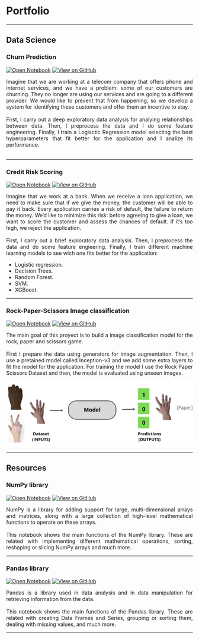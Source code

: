 # Portfolio
---

## Data Science

### Churn Prediction

[![Open Notebook](https://img.shields.io/badge/Jupyter-Open_Notebook-blue?logo=Jupyter)](projects/churn_prediction_proyect.html)
[![View on GitHub](https://img.shields.io/badge/GitHub-View_on_GitHub-blue?logo=GitHub)](https://github.com/jorgealiaga36/machine-learning/blob/main/churn_prediction_proyect.ipynb)

<p align="justify">
Imagine that we are working at a telecom company that offers phone and internet services, and we have a problem: some of our customers are churning. They no longer are using our services and are going to a different provider. We would like to prevent that from happening, so we develop a system for identifying these customers and offer them an incentive to stay.
<br><br>
First, I carry out a deep exploratory data analysis for analying relationships between data. Then, I preprocess the data and I do some feature engineering. Finally, I train a Logisctic Regression model selecting the best hyperparameters that fit better for the application and I analize its performance.
<br><br>
</p>

---

### Credit Risk Scoring 

[![Open Notebook](https://img.shields.io/badge/Jupyter-Open_Notebook-blue?logo=Jupyter)](projects/credit_risk_scoring_proyect.html)
[![View on GitHub](https://img.shields.io/badge/GitHub-View_on_GitHub-blue?logo=GitHub)](https://github.com/jorgealiaga36/machine-learning/blob/main/credit_risk_scoring_proyect.ipynb)

<p align="justify">
Imagine that we work at a bank. When we receive a loan application, we need to make sure that if we give the money, the customer will be able to pay it back. Every application carries a risk of default, the failure to return the money. We’d like to minimize this risk: before agreeing to give a loan, we want to score the customer and assess the chances of default. If it’s too high, we reject the application.
<br><br>
First, I carry out a brief exploratory data analysis. Then, I preprocess the data and do some feature engieering. Finally, I train different machine learning models to see wich one fits better for the application:
</p>

+ Logistic regression.
+ Decision Trees.
+ Random Forest.
+ SVM.
+ XGBoost.

---

### Rock-Paper-Scissors Image classification

[![Open Notebook](https://img.shields.io/badge/Jupyter-Open_Notebook-blue?logo=Jupyter)](projects/rock_scissors_paper_proyect.html)
[![View on GitHub](https://img.shields.io/badge/GitHub-View_on_GitHub-blue?logo=GitHub)](https://github.com/jorgealiaga36/machine-learning/blob/main/rock_scissors_paper_proyect.ipynb)

<p align="justify">
The main goal of this proyect is to build a image classification model for the rock, paper and scissors game. 
<br><br>
First I prepare the data using generators for image augmentation. Then, I use a pretained model called Inception-v3 and we add some extra layers to fit the model for the application. For training the model I use the Rock Paper Scissors Dataset and then, the model is evaluated using unseen images.
</p>

<center><img src="images/image_3.png"></center>



---
## Resources

### NumPy library

[![Open Notebook](https://img.shields.io/badge/Jupyter-Open_Notebook-blue?logo=Jupyter)](projects/numpy_summary.html)
[![View on GitHub](https://img.shields.io/badge/GitHub-View_on_GitHub-blue?logo=GitHub)](https://github.com/jorgealiaga36/machine-learning/blob/main/numpy_summary.ipynb)

<p align="justify">
NumPy is a library for adding support for large, multi-dimensional arrays and matrices, along with a large collection of high-level mathematical functions to operate on these arrays.
<br><br>
This notebook shows the main functions of the NumPy library. These are related with implementing different mathematical operations, sorting, reshaping or slicing NumPy arrays and much more.
</p>

---

### Pandas library

[![Open Notebook](https://img.shields.io/badge/Jupyter-Open_Notebook-blue?logo=Jupyter)](projects/pandas_summary.html)
[![View on GitHub](https://img.shields.io/badge/GitHub-View_on_GitHub-blue?logo=GitHub)](https://github.com/jorgealiaga36/machine-learning/blob/main/pandas_summary.ipynb)
 
<p align="justify">
Pandas is a library used in data analysis and in data manipulation for retrieving information from the data.
<br><br>
This notebook shows the main functions of the Pandas library. These are related with creating Data Frames and Series, grouping or sorting them, dealing with missing values, and much more.
</p>

---

